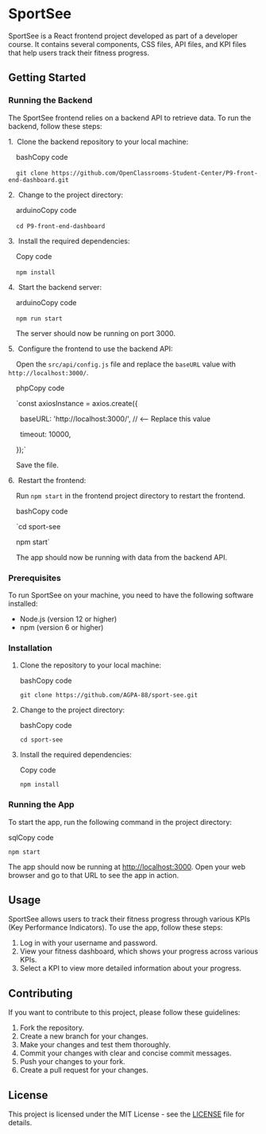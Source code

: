 SportSee
========

SportSee is a React frontend project developed as part of a developer course. It contains several components, CSS files, API files, and KPI files that help users track their fitness progress.

Getting Started
---------------
### Running the Backend

The SportSee frontend relies on a backend API to retrieve data. To run the backend, follow these steps:

1\.  Clone the backend repository to your local machine:

    bashCopy code

    `git clone https://github.com/OpenClassrooms-Student-Center/P9-front-end-dashboard.git`

2\.  Change to the project directory:

    arduinoCopy code

    `cd P9-front-end-dashboard`

3\.  Install the required dependencies:

    Copy code

    `npm install`

4\.  Start the backend server:

    arduinoCopy code

    `npm run start`

    The server should now be running on port 3000.

5\.  Configure the frontend to use the backend API:

    Open the `src/api/config.js` file and replace the `baseURL` value with `http://localhost:3000/`.

    phpCopy code

    `const axiosInstance = axios.create({

      baseURL: 'http://localhost:3000/', // <-- Replace this value

      timeout: 10000,

    });`

    Save the file.

6\.  Restart the frontend:

    Run `npm start` in the frontend project directory to restart the frontend.

    bashCopy code

    `cd sport-see

    npm start`

    The app should now be running with data from the backend API.

### Prerequisites

To run SportSee on your machine, you need to have the following software installed:

-   Node.js (version 12 or higher)
-   npm (version 6 or higher)

### Installation

1.  Clone the repository to your local machine:

    bashCopy code

    `git clone https://github.com/AGPA-88/sport-see.git`

2.  Change to the project directory:

    bashCopy code

    `cd sport-see`

3.  Install the required dependencies:

    Copy code

    `npm install`

### Running the App

To start the app, run the following command in the project directory:

sqlCopy code

`npm start`

The app should now be running at [http://localhost:3000](http://localhost:3000/). Open your web browser and go to that URL to see the app in action.

Usage
-----

SportSee allows users to track their fitness progress through various KPIs (Key Performance Indicators). To use the app, follow these steps:

1.  Log in with your username and password.
2.  View your fitness dashboard, which shows your progress across various KPIs.
3.  Select a KPI to view more detailed information about your progress.

Contributing
------------

If you want to contribute to this project, please follow these guidelines:

1.  Fork the repository.
2.  Create a new branch for your changes.
3.  Make your changes and test them thoroughly.
4.  Commit your changes with clear and concise commit messages.
5.  Push your changes to your fork.
6.  Create a pull request for your changes.

License
-------

This project is licensed under the MIT License - see the [LICENSE](https://chat.openai.com/LICENSE) file for details.